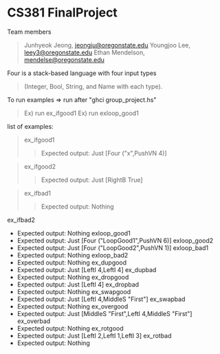 # CS381 FinalProject

Team members
> Junhyeok Jeong, jeongju@oregonstate.edu
> Youngjoo Lee, leey3@oregonstate.edu
> Ethan Mendelson, mendelse@oregonstate.edu

Four is a stack-based language with four input types
> (Integer, Bool, String, and Name with each type). 

To run examples => run <example names> after "ghci group_project.hs"
> Ex) run ex_ifgood1
> Ex) run exloop_good1

list of examples:
> ex_ifgood1
>> Expected output: Just [Four ("x",PushVN 4)]

> ex_ifgood2
>> Expected output: Just [RightB True]

> ex_ifbad1
>> Expected output: Nothing

ex_ifbad2
- Expected output: Nothing
exloop_good1
- Expected output: Just [Four ("LoopGood1",PushVN 6)]
exloop_good2
- Expected output: Just [Four ("LoopGood2",PushVN 1)]
exloop_bad1
- Expected output: Nothing
exloop_bad2
- Expected output: Nothing
ex_dupgood
- Expected output: Just [LeftI 4,LeftI 4]
ex_dupbad
- Expected output: Nothing
ex_dropgood
- Expected output: Just [LeftI 4]
ex_dropbad
- Expected output: Nothing
ex_swapgood
- Expected output: Just [LeftI 4,MiddleS "First"]
ex_swapbad
- Expected output: Nothing
ex_overgood
- Expected output: Just [MiddleS "First",LeftI 4,MiddleS "First"]
ex_overbad
- Expected output: Nothing
ex_rotgood
- Expected output: Just [LeftI 2,LeftI 1,LeftI 3]
ex_rotbad
- Expected output: Nothing
